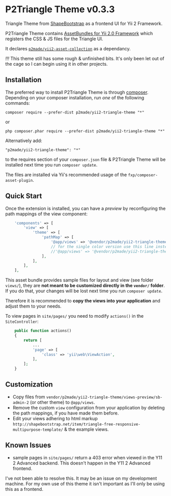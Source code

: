 P2Triangle Theme v0.3.3
=======================

Triangle Theme from [ShapeBootstrap](http://shapebootstrap.net) as a frontend UI for Yii 2 Framework.

P2Triangle Theme contains [AssetBundles for Yii 2.0 Framework](http://www.yiiframework.com/doc-2.0/guide-structure-assets.html)
which registers the CSS & JS files for the Triangle UI.

It declares [`p2made/yii2-asset-collection`](https://github.com/p2made/yii2-asset-collection) as a dependancy.

*!!!* This theme still has some rough & unfinished bits. It's only been let out of the cage so I can begin using it in other projects.

Installation
------------

The preferred way to install P2Triangle Theme is through [composer](http://getcomposer.org/download/).
Depending on your composer installation, run *one* of the following commands:

```
composer require --prefer-dist p2made/yii2-triangle-theme "*"
```

or

```
php composer.phar require --prefer-dist p2made/yii2-triangle-theme "*"
```

Alternatively add:

```
"p2made/yii2-triangle-theme": "*"
```

to the requires section of your `composer.json` file & P2Triangle Theme will be installed next time you run `composer update`.

The files are installed via Yii's recommended usage of the `fxp/composer-asset-plugin`.

Quick Start
-----------

Once the extension is installed, you can have a *preview* by reconfiguring the path mappings of the view component:

```php
	'components' => [
		'view' => [
			'theme' => [
				'pathMap' => [
					'@app/views' => '@vendor/p2made/yii2-triangle-theme/views/multicolor',
					// for the single color version use this line instead...
					//'@app/views' => '@vendor/p2made/yii2-triangle-theme/views/singlecolor',
				],
			],
		],
	],
```

This asset bundle provides sample files for layout and view (see folder `views/`), they are **not meant to be customized directly in the `vendor/` folder**. If you do that, your changes will be lost next time you run `composer update`.

Therefore it is recommended to **copy the views into your application** and adjust them to your needs.

To view pages in `site/pages/` you need to modify `actions()` in the `SiteController`:

```php
	public function actions()
	{
		return [
			...
			'page' => [
				'class' => 'yii\web\ViewAction',
			],
		];
	}
```

Customization
-------------

- Copy files from `vendor/p2made/yii2-triangle-theme/views-preview/sb-admin-2` (or other theme) to `@app/views`.
- Remove the custom `view` configuration from your application by deleting the path mappings, if you have made them before.
- Edit your views adhering to html markup `http://shapebootstrap.net/item/triangle-free-responsive-multipurpose-template/` & the example views.

Known Issues
------------

- sample pages in `site/pages/` return a 403 error when viewed in the Y11 2 Advanced backend. This doesn't happen in the Y11 2 Advanced frontend.

I've not been able to resolve this. It may be an issue on my development machine. For my own use of this theme it isn't important as I'll only be using this as a frontend.




